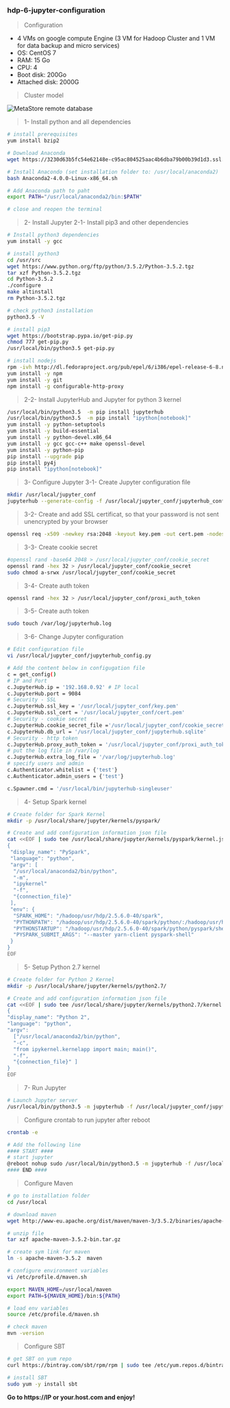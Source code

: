 ### hdp-6-jupyter-configuration

> Configuration
- 4 VMs on google compute Engine (3 VM for Hadoop Cluster and 1 VM for data backup and micro services)
- OS: CentOS 7
- RAM: 15 Go
- CPU: 4
- Boot disk: 200Go
- Attached disk: 2000G

> Cluster model

![MetaStore remote database](https://github.com/gamboabdoulraoufou/hdp-1-host-config/blob/master/img/archi_v2.png)


> 1- Install python and all dependencies
```sh
# install prerequisites
yum install bzip2

# Download Anaconda
wget https://3230d63b5fc54e62148e-c95ac804525aac4b6dba79b00b39d1d3.ssl.cf1.rackcdn.com/Anaconda2-4.0.0-Linux-x86_64.sh

# Install Anacondo (set installation folder to: /usr/local/anaconda2)
bash Anaconda2-4.0.0-Linux-x86_64.sh

# Add Anaconda path to paht
export PATH="/usr/local/anaconda2/bin:$PATH"

# close and reopen the terminal

  ```
  
> 2- Install Jupyter 
> 2-1- Install pip3 and other dependencies
```sh
# Install python3 dependencies
yum install -y gcc

# install python3
cd /usr/src
wget https://www.python.org/ftp/python/3.5.2/Python-3.5.2.tgz
tar xzf Python-3.5.2.tgz
cd Python-3.5.2
./configure
make altinstall
rm Python-3.5.2.tgz

# check python3 installation
python3.5 -V

# install pip3
wget https://bootstrap.pypa.io/get-pip.py
chmod 777 get-pip.py
/usr/local/bin/python3.5 get-pip.py

# install nodejs 
rpm -ivh http://dl.fedoraproject.org/pub/epel/6/i386/epel-release-6-8.noarch.rpm
yum install -y npm
yum install -y git
npm install -g configurable-http-proxy
```

> 2-2- Install JupyterHub and Jupyter for python 3 kernel
```sh
/usr/local/bin/python3.5  -m pip install jupyterhub
/usr/local/bin/python3.5  -m pip install "ipython[notebook]"
yum install -y python-setuptools
yum install -y build-essential
yum install -y python-devel.x86_64
yum install -y gcc gcc-c++ make openssl-devel
yum install -y python-pip
pip install --upgrade pip
pip install py4j
pip install "ipython[notebook]"

```

> 3- Configure Jupyter 
> 3-1- Create Jupyter configuration file
```sh
mkdir /usr/local/jupyter_conf
jupyterhub --generate-config -f /usr/local/jupyter_conf/jupyterhub_config.py

```

> 3-2- Create and add SSL certificat, so that your password is not sent unencrypted by your browser
```sh
openssl req -x509 -newkey rsa:2048 -keyout key.pem -out cert.pem -nodes -days 365

```

> 3-3- Create cookie secret
```sh
#openssl rand -base64 2048 > /usr/local/jupyter_conf/cookie_secret
openssl rand -hex 32 > /usr/local/jupyter_conf/cookie_secret
sudo chmod a-srwx /usr/local/jupyter_conf/cookie_secret

```

> 3-4- Create auth token
```sh
openssl rand -hex 32 > /usr/local/jupyter_conf/proxi_auth_token

```

> 3-5- Create auth token
```sh
sudo touch /var/log/jupyterhub.log

```

> 3-6- Change Jupyter configuration
```sh
# Edit configuration file
vi /usr/local/jupyter_conf/jupyterhub_config.py

# Add the content below in configugation file
c = get_config()
# IP and Port
c.JupyterHub.ip = '192.168.0.92' # IP local
c.JupyterHub.port = 9084
# Security - SSL
c.JupyterHub.ssl_key = '/usr/local/jupyter_conf/key.pem'
c.JupyterHub.ssl_cert = '/usr/local/jupyter_conf/cert.pem'
# Security - cookie secret
c.JupyterHub.cookie_secret_file ='/usr/local/jupyter_conf/cookie_secret'
c.JupyterHub.db_url = '/usr/local/jupyter_conf/jupyterhub.sqlite'
# Security - http token
c.JupyterHub.proxy_auth_token = '/usr/local/jupyter_conf/proxi_auth_token'
# put the log file in /var/log
c.JupyterHub.extra_log_file = '/var/log/jupyterhub.log'
# specify users and admin
c.Authenticator.whitelist = {'test'}
c.Authenticator.admin_users = {'test'}

c.Spawner.cmd = '/usr/local/bin/jupyterhub-singleuser'

```

> 4- Setup Spark kernel
```sh
# Create folder for Spark Kernel
mkdir -p /usr/local/share/jupyter/kernels/pyspark/

# Create and add configuration information json file
cat <<EOF | sudo tee /usr/local/share/jupyter/kernels/pyspark/kernel.json
{
 "display_name": "PySpark",
 "language": "python",
 "argv": [
  "/usr/local/anaconda2/bin/python",
  "-m",
  "ipykernel"
  "-f",
  "{connection_file}"
 ],
 "env": {
  "SPARK_HOME": "/hadoop/usr/hdp/2.5.6.0-40/spark",
  "PYTHONPATH": "/hadoop/usr/hdp/2.5.6.0-40/spark/python/:/hadoop/usr/hdp/2.5.6.0-40/spark/python/lib/py4j-0.9-src.zip",
  "PYTHONSTARTUP": "/hadoop/usr/hdp/2.5.6.0-40/spark/python/pyspark/shell.py",
  "PYSPARK_SUBMIT_ARGS": "--master yarn-client pyspark-shell"
 }
}
EOF

```

> 5- Setup Python 2.7 kernel
```sh
# Create folder for Python 2 Kernel
mkdir -p /usr/local/share/jupyter/kernels/python2.7/

# Create and add configuration information json file
cat <<EOF | sudo tee /usr/local/share/jupyter/kernels/python2.7/kernel.json
{
"display_name": "Python 2", 
"language": "python", 
"argv": 
  ["/usr/local/anaconda2/bin/python", 
  "-c", 
  "from ipykernel.kernelapp import main; main()", 
  "-f", 
  "{connection_file}" ]
}
EOF

```


> 7- Run Jupyter
```sh
# Launch Jupyter server
/usr/local/bin/python3.5 -m jupyterhub -f /usr/local/jupyter_conf/jupyterhub_config.py

```

> Configure crontab to run jupyter after reboot
```sh
crontab -e

# Add the following line
#### START ####
# start jupyter
@reboot nohup sudo /usr/local/bin/python3.5 -m jupyterhub -f /usr/local/jupyter_conf/jupyterhub_config.py &
#### END ####
```

> Configure Maven
```sh
# go to installation folder
cd /usr/local

# download maven
wget http://www-eu.apache.org/dist/maven/maven-3/3.5.2/binaries/apache-maven-3.5.2-bin.tar.gz

# unzip file
tar xzf apache-maven-3.5.2-bin.tar.gz

# create sym link for maven
ln -s apache-maven-3.5.2  maven

# configure environment variables
vi /etc/profile.d/maven.sh

export MAVEN_HOME=/usr/local/maven
export PATH=${MAVEN_HOME}/bin:${PATH}

# load env variables
source /etc/profile.d/maven.sh

# check maven
mvn -version 
```

> Configure SBT

```sh 
# get SBT on yum repo 
curl https://bintray.com/sbt/rpm/rpm | sudo tee /etc/yum.repos.d/bintray-sbt-rpm.repo

# install SBT
sudo yum -y install sbt

```


__Go to https://IP or your.host.com and enjoy!__

